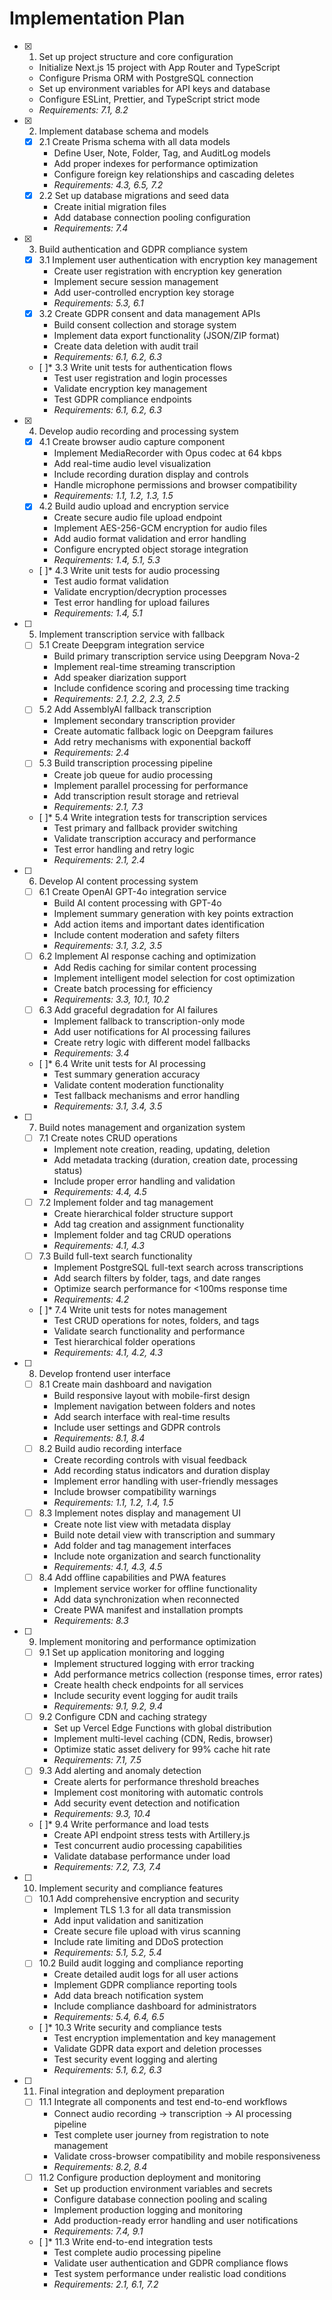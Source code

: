# Implementation Plan

- [x] 1. Set up project structure and core configuration
  - Initialize Next.js 15 project with App Router and TypeScript
  - Configure Prisma ORM with PostgreSQL connection
  - Set up environment variables for API keys and database
  - Configure ESLint, Prettier, and TypeScript strict mode
  - _Requirements: 7.1, 8.2_

- [x] 2. Implement database schema and models
  - [x] 2.1 Create Prisma schema with all data models
    - Define User, Note, Folder, Tag, and AuditLog models
    - Add proper indexes for performance optimization
    - Configure foreign key relationships and cascading deletes
    - _Requirements: 4.3, 6.5, 7.2_
  - [x] 2.2 Set up database migrations and seed data
    - Create initial migration files
    - Add database connection pooling configuration
    - _Requirements: 7.4_

- [x] 3. Build authentication and GDPR compliance system
  - [x] 3.1 Implement user authentication with encryption key management
    - Create user registration with encryption key generation
    - Implement secure session management
    - Add user-controlled encryption key storage
    - _Requirements: 5.3, 6.1_
  - [x] 3.2 Create GDPR consent and data management APIs
    - Build consent collection and storage system
    - Implement data export functionality (JSON/ZIP format)
    - Create data deletion with audit trail
    - _Requirements: 6.1, 6.2, 6.3_
  - [ ]\* 3.3 Write unit tests for authentication flows
    - Test user registration and login processes
    - Validate encryption key management
    - Test GDPR compliance endpoints
    - _Requirements: 6.1, 6.2, 6.3_

- [x] 4. Develop audio recording and processing system
  - [x] 4.1 Create browser audio capture component
    - Implement MediaRecorder with Opus codec at 64 kbps
    - Add real-time audio level visualization
    - Include recording duration display and controls
    - Handle microphone permissions and browser compatibility
    - _Requirements: 1.1, 1.2, 1.3, 1.5_
  - [x] 4.2 Build audio upload and encryption service
    - Create secure audio file upload endpoint
    - Implement AES-256-GCM encryption for audio files
    - Add audio format validation and error handling
    - Configure encrypted object storage integration
    - _Requirements: 1.4, 5.1, 5.3_
  - [ ]\* 4.3 Write unit tests for audio processing
    - Test audio format validation
    - Validate encryption/decryption processes
    - Test error handling for upload failures
    - _Requirements: 1.4, 5.1_

- [ ] 5. Implement transcription service with fallback
  - [ ] 5.1 Create Deepgram integration service
    - Build primary transcription service using Deepgram Nova-2
    - Implement real-time streaming transcription
    - Add speaker diarization support
    - Include confidence scoring and processing time tracking
    - _Requirements: 2.1, 2.2, 2.3, 2.5_
  - [ ] 5.2 Add AssemblyAI fallback transcription
    - Implement secondary transcription provider
    - Create automatic fallback logic on Deepgram failures
    - Add retry mechanisms with exponential backoff
    - _Requirements: 2.4_
  - [ ] 5.3 Build transcription processing pipeline
    - Create job queue for audio processing
    - Implement parallel processing for performance
    - Add transcription result storage and retrieval
    - _Requirements: 2.1, 7.3_
  - [ ]\* 5.4 Write integration tests for transcription services
    - Test primary and fallback provider switching
    - Validate transcription accuracy and performance
    - Test error handling and retry logic
    - _Requirements: 2.1, 2.4_

- [ ] 6. Develop AI content processing system
  - [ ] 6.1 Create OpenAI GPT-4o integration service
    - Build AI content processing with GPT-4o
    - Implement summary generation with key points extraction
    - Add action items and important dates identification
    - Include content moderation and safety filters
    - _Requirements: 3.1, 3.2, 3.5_
  - [ ] 6.2 Implement AI response caching and optimization
    - Add Redis caching for similar content processing
    - Implement intelligent model selection for cost optimization
    - Create batch processing for efficiency
    - _Requirements: 3.3, 10.1, 10.2_
  - [ ] 6.3 Add graceful degradation for AI failures
    - Implement fallback to transcription-only mode
    - Add user notifications for AI processing failures
    - Create retry logic with different model fallbacks
    - _Requirements: 3.4_
  - [ ]\* 6.4 Write unit tests for AI processing
    - Test summary generation accuracy
    - Validate content moderation functionality
    - Test fallback mechanisms and error handling
    - _Requirements: 3.1, 3.4, 3.5_

- [ ] 7. Build notes management and organization system
  - [ ] 7.1 Create notes CRUD operations
    - Implement note creation, reading, updating, deletion
    - Add metadata tracking (duration, creation date, processing status)
    - Include proper error handling and validation
    - _Requirements: 4.4, 4.5_
  - [ ] 7.2 Implement folder and tag management
    - Create hierarchical folder structure support
    - Add tag creation and assignment functionality
    - Implement folder and tag CRUD operations
    - _Requirements: 4.1, 4.3_
  - [ ] 7.3 Build full-text search functionality
    - Implement PostgreSQL full-text search across transcriptions
    - Add search filters by folder, tags, and date ranges
    - Optimize search performance for <100ms response time
    - _Requirements: 4.2_
  - [ ]\* 7.4 Write unit tests for notes management
    - Test CRUD operations for notes, folders, and tags
    - Validate search functionality and performance
    - Test hierarchical folder operations
    - _Requirements: 4.1, 4.2, 4.3_

- [ ] 8. Develop frontend user interface
  - [ ] 8.1 Create main dashboard and navigation
    - Build responsive layout with mobile-first design
    - Implement navigation between folders and notes
    - Add search interface with real-time results
    - Include user settings and GDPR controls
    - _Requirements: 8.1, 8.4_
  - [ ] 8.2 Build audio recording interface
    - Create recording controls with visual feedback
    - Add recording status indicators and duration display
    - Implement error handling with user-friendly messages
    - Include browser compatibility warnings
    - _Requirements: 1.1, 1.2, 1.4, 1.5_
  - [ ] 8.3 Implement notes display and management UI
    - Create note list view with metadata display
    - Build note detail view with transcription and summary
    - Add folder and tag management interfaces
    - Include note organization and search functionality
    - _Requirements: 4.1, 4.3, 4.5_
  - [ ] 8.4 Add offline capabilities and PWA features
    - Implement service worker for offline functionality
    - Add data synchronization when reconnected
    - Create PWA manifest and installation prompts
    - _Requirements: 8.3_

- [ ] 9. Implement monitoring and performance optimization
  - [ ] 9.1 Set up application monitoring and logging
    - Implement structured logging with error tracking
    - Add performance metrics collection (response times, error rates)
    - Create health check endpoints for all services
    - Include security event logging for audit trails
    - _Requirements: 9.1, 9.2, 9.4_
  - [ ] 9.2 Configure CDN and caching strategy
    - Set up Vercel Edge Functions with global distribution
    - Implement multi-level caching (CDN, Redis, browser)
    - Optimize static asset delivery for 99% cache hit rate
    - _Requirements: 7.1, 7.5_
  - [ ] 9.3 Add alerting and anomaly detection
    - Create alerts for performance threshold breaches
    - Implement cost monitoring with automatic controls
    - Add security event detection and notification
    - _Requirements: 9.3, 10.4_
  - [ ]\* 9.4 Write performance and load tests
    - Create API endpoint stress tests with Artillery.js
    - Test concurrent audio processing capabilities
    - Validate database performance under load
    - _Requirements: 7.2, 7.3, 7.4_

- [ ] 10. Implement security and compliance features
  - [ ] 10.1 Add comprehensive encryption and security
    - Implement TLS 1.3 for all data transmission
    - Add input validation and sanitization
    - Create secure file upload with virus scanning
    - Include rate limiting and DDoS protection
    - _Requirements: 5.1, 5.2, 5.4_
  - [ ] 10.2 Build audit logging and compliance reporting
    - Create detailed audit logs for all user actions
    - Implement GDPR compliance reporting tools
    - Add data breach notification system
    - Include compliance dashboard for administrators
    - _Requirements: 5.4, 6.4, 6.5_
  - [ ]\* 10.3 Write security and compliance tests
    - Test encryption implementation and key management
    - Validate GDPR data export and deletion processes
    - Test security event logging and alerting
    - _Requirements: 5.1, 6.2, 6.3_

- [ ] 11. Final integration and deployment preparation
  - [ ] 11.1 Integrate all components and test end-to-end workflows
    - Connect audio recording → transcription → AI processing pipeline
    - Test complete user journey from registration to note management
    - Validate cross-browser compatibility and mobile responsiveness
    - _Requirements: 8.2, 8.4_
  - [ ] 11.2 Configure production deployment and monitoring
    - Set up production environment variables and secrets
    - Configure database connection pooling and scaling
    - Implement production logging and monitoring
    - Add production-ready error handling and user notifications
    - _Requirements: 7.4, 9.1_
  - [ ]\* 11.3 Write end-to-end integration tests
    - Test complete audio processing pipeline
    - Validate user authentication and GDPR compliance flows
    - Test system performance under realistic load conditions
    - _Requirements: 2.1, 6.1, 7.2_
